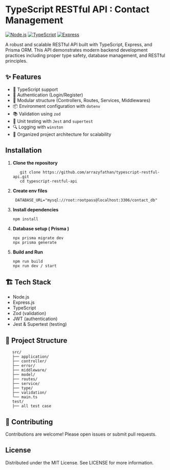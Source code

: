 # TypeScript RESTful API : Contact Management

[![Node.js](https://img.shields.io/badge/Node.js-23.x-green)](https://nodejs.org/)
[![TypeScript](https://img.shields.io/badge/TypeScript-5.x-blue)](https://www.typescriptlang.org/)
[![Express](https://img.shields.io/badge/Express-5.x-lightgrey)](https://expressjs.com/)

A robust and scalable RESTful API built with TypeScript, Express, and Prisma ORM. This API demonstrates modern backend
development practices including proper type safety, database management, and RESTful principles.

## ✨ Features

- 🚀 TypeScript support
- 🔐 Authentication (Login/Register)
- 🧩 Modular structure (Controllers, Routes, Services, Middlewares)
- 📦 Environment configuration with `dotenv`
- 📚 Validation using `zod`
- 🧪 Unit testing with `Jest` and `supertest`
- 🔍 Logging with `winston`
- 📁 Organized project architecture for scalability

## Installation

1. **Clone the repository**
   ```shell
      git clone https://github.com/arrazyfathan/typescript-restful-api.git
      cd typescript-restful-api
   ```
2. **Create env files**

   ```dotenv
    DATABASE_URL="mysql://root:rootpass@localhost:3306/contact_db"
   ```

3. **Install dependencies**

   ```shell
   npm install
   ```

4. **Database setup ( Prisma )**

   ```shell
   npx prisma migrate dev
   npx prisma generate
   ```

5. **Build and Run**

   ```shell
   npm run build
   npx run dev / start
   ```

## 🏗️ Tech Stack

- Node.js
- Express.js
- TypeScript
- Zod (validation)
- JWT (authentication)
- Jest & Supertest (testing)

## 📂 Project Structure
```
   src/
   ├── application/       
   ├── controller/       
   ├── error/       
   ├── middleware/  
   ├── model/       
   ├── routes/      
   ├── service/     
   ├── type/        
   ├── validation/   
   └── main.ts    
   test/
   ├── all test case   
```

## 🤝 Contributing

Contributions are welcome! Please open issues or submit pull requests.

## License
Distributed under the MIT License. See LICENSE for more information.